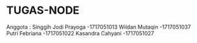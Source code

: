 # TUGAS-NODE
Anggota : Singgih Jodi Prayoga -1717051013
          Wildan Mutaqin       -1717051037
          Putri Febriana       -1717051022
          Kasandra Cahyani     -1717051027
   
